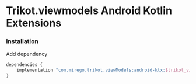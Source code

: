 # Trikot.viewmodels Android Kotlin Extensions

### Installation
Add dependency
```groovy
dependencies {
    implementation "com.mirego.trikot.viewModels:android-ktx:$trikot_viewmodels_android_ktx_version"
}
```
